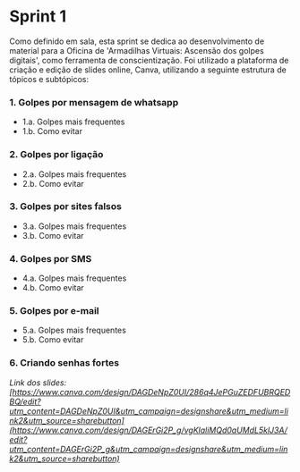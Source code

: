 # Sprint 1

Como definido em sala, esta sprint se dedica ao desenvolvimento de material para a Oficina de 'Armadilhas Virtuais: Ascensão dos golpes digitais', como ferramenta de conscientização. Foi utilizado a plataforma de criação e edição de slides online, Canva, utilizando a seguinte estrutura de tópicos e subtópicos:

### 1. Golpes por mensagem de whatsapp
+ 1.a. Golpes mais frequentes
+ 1.b. Como evitar

### 2. Golpes por ligação
+ 2.a. Golpes mais frequentes
+ 2.b. Como evitar

### 3. Golpes por sites falsos
+ 3.a. Golpes mais frequentes
+ 3.b. Como evitar

### 4. Golpes por SMS
+ 4.a. Golpes mais frequentes
+ 4.b. Como evitar

### 5. Golpes por e-mail
+ 5.a. Golpes mais frequentes
+ 5.b. Como evitar

### 6. Criando senhas fortes

_Link dos slides: [https://www.canva.com/design/DAGDeNpZ0UI/286q4JePGuZEDFUBRQEDBQ/edit?utm_content=DAGDeNpZ0UI&utm_campaign=designshare&utm_medium=link2&utm_source=sharebutton](https://www.canva.com/design/DAGErGi2P_g/vgKlaliMQd0aUMdL5klJ3A/edit?utm_content=DAGErGi2P_g&utm_campaign=designshare&utm_medium=link2&utm_source=sharebutton)_
